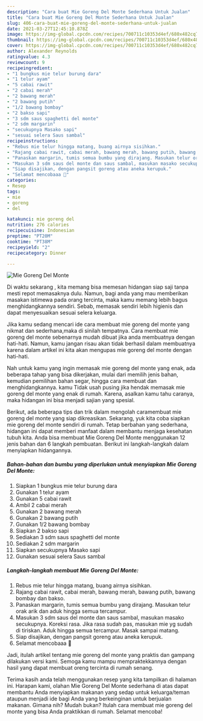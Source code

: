 ```yaml
---
description: "Cara buat Mie Goreng Del Monte Sederhana Untuk Jualan"
title: "Cara buat Mie Goreng Del Monte Sederhana Untuk Jualan"
slug: 406-cara-buat-mie-goreng-del-monte-sederhana-untuk-jualan
date: 2021-03-27T12:45:10.878Z
image: https://img-global.cpcdn.com/recipes/700711c10353d4ef/680x482cq70/mie-goreng-del-monte-foto-resep-utama.jpg
thumbnail: https://img-global.cpcdn.com/recipes/700711c10353d4ef/680x482cq70/mie-goreng-del-monte-foto-resep-utama.jpg
cover: https://img-global.cpcdn.com/recipes/700711c10353d4ef/680x482cq70/mie-goreng-del-monte-foto-resep-utama.jpg
author: Alexander Reynolds
ratingvalue: 4.3
reviewcount: 9
recipeingredient:
- "1 bungkus mie telur burung dara"
- "1 telur ayam"
- "5 cabai rawit"
- "2 cabai merah"
- "2 bawang merah"
- "2 bawang putih"
- "1/2 bawang bombay"
- "2 bakso sapi"
- "3 sdm saus spaghetti del monte"
- "2 sdm margarin"
- "secukupnya Masako sapi"
- "sesuai selera Saus sambal"
recipeinstructions:
- "Rebus mie telur hingga matang, buang airnya sisihkan."
- "Rajang cabai rawit, cabai merah, bawang merah, bawang putih, bawang bombay dan bakso."
- "Panaskan margarin, tumis semua bumbu yang dirajang. Masukan telur orak arik dan aduk hingga semua tercampur."
- "Masukan 3 sdm saus del monte dan saus sambal, masukan masako secukupnya. Koreksi rasa. Jika rasa sudah pas, masukan mie yg sudah di tiriskan. Aduk hingga semua tercampur. Masak sampai matang."
- "Siap disajikan, dengan pangsit goreng atau aneka kerupuk."
- "Selamat mencobaaa 💝"
categories:
- Resep
tags:
- mie
- goreng
- del

katakunci: mie goreng del 
nutrition: 276 calories
recipecuisine: Indonesian
preptime: "PT20M"
cooktime: "PT38M"
recipeyield: "2"
recipecategory: Dinner

---
```



![Mie Goreng Del Monte](https://img-global.cpcdn.com/recipes/700711c10353d4ef/680x482cq70/mie-goreng-del-monte-foto-resep-utama.jpg)

Di waktu  sekarang , kita memang bisa memesan hidangan siap saji tanpa mesti repot memasaknya dulu. Namun, bagi anda yang mau memberikan masakan istimewa pada orang tercinta, maka kamu memang lebih bagus menghidangkannya sendiri. Sebab, memasak sendiri lebih higienis dan dapat menyesuaikan sesuai selera keluarga.

Jika kamu sedang mencari ide cara membuat mie goreng del monte yang nikmat dan sederhana,maka di sinilah tempatnya. Cara membuat mie goreng del monte  sebenarnya mudah dibuat jika anda membuatnya dengan hati-hati. Namun, kamu jangan risau akan tidak berhasil dalam membuatnya 
karena dalam artikel ini kita akan mengupas mie goreng del monte dengan hati-hati.  



Nah untuk kamu yang ingin memasak mie goreng del monte yang enak, ada beberapa tahap yang bisa dikerjakan, mulai dari memilih jenis bahan, kemudian pemilihan bahan segar, hingga cara membuat dan menghidangkannya. kamu Tidak usah pusing jika hendak memasak mie goreng del monte yang enak di rumah. Karena, asalkan kamu  tahu caranya, maka hidangan ini bisa menjadi sajian yang spesial.

Berikut, ada beberapa tips dan trik dalam mengolah caramembuat mie goreng del monte yang siap dikreasikan. Sekarang, yuk kita coba siapkan mie goreng del monte sendiri di rumah. Tetap berbahan yang sederhana, hidangan ini dapat memberi manfaat dalam membantu menjaga kesehatan tubuh kita. Anda bisa membuat Mie Goreng Del Monte menggunakan 12 jenis bahan dan 6 langkah pembuatan. Berikut ini langkah-langkah dalam menyiapkan hidangannya.

<!--inarticleads1-->

##### Bahan-bahan dan bumbu yang diperlukan untuk menyiapkan Mie Goreng Del Monte:

1. Siapkan 1 bungkus mie telur burung dara
1. Gunakan 1 telur ayam
1. Gunakan 5 cabai rawit
1. Ambil 2 cabai merah
1. Gunakan 2 bawang merah
1. Gunakan 2 bawang putih
1. Gunakan 1/2 bawang bombay
1. Siapkan 2 bakso sapi
1. Sediakan 3 sdm saus spaghetti del monte
1. Sediakan 2 sdm margarin
1. Siapkan secukupnya Masako sapi
1. Gunakan sesuai selera Saus sambal




<!--inarticleads2-->

##### Langkah-langkah membuat Mie Goreng Del Monte:

1. Rebus mie telur hingga matang, buang airnya sisihkan.
1. Rajang cabai rawit, cabai merah, bawang merah, bawang putih, bawang bombay dan bakso.
1. Panaskan margarin, tumis semua bumbu yang dirajang. Masukan telur orak arik dan aduk hingga semua tercampur.
1. Masukan 3 sdm saus del monte dan saus sambal, masukan masako secukupnya. Koreksi rasa. Jika rasa sudah pas, masukan mie yg sudah di tiriskan. Aduk hingga semua tercampur. Masak sampai matang.
1. Siap disajikan, dengan pangsit goreng atau aneka kerupuk.
1. Selamat mencobaaa 💝




Jadi, itulah artikel tentang  mie goreng del monte  yang praktis dan gampang dilakukan versi kami. Semoga kamu mampu mempraktekkannya dengan hasil yang dapat membuat oreng tercinta di rumah senang. 

Terima kasih anda telah menggunakan resep yang kita tampilkan di halaman ini. Harapan kami, olahan  Mie Goreng Del Monte sederhana di atas dapat membantu Anda menyiapkan makanan yang sedap untuk keluarga/teman ataupun menjadi ide bagi Anda yang berkeinginan untuk berjualan makanan. Gimana nih? Mudah bukan? Itulah cara membuat mie goreng del monte yang bisa Anda praktikkan di rumah. Selamat mencoba!

